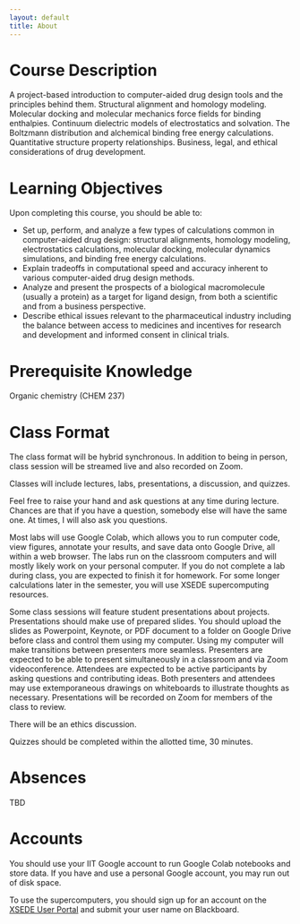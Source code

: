 ```yaml
---
layout: default
title: About
---
```


# Course Description

A project-based introduction to computer-aided drug design tools and the principles behind them. Structural alignment and homology modeling. Molecular docking and molecular mechanics force fields for binding enthalpies. Continuum dielectric models of electrostatics and solvation. The Boltzmann distribution and alchemical binding free energy calculations. Quantitative structure property relationships. Business, legal, and ethical considerations of drug development.

# Learning Objectives

Upon completing this course, you should be able to:

* Set up, perform, and analyze a few types of calculations common in computer-aided drug design: structural alignments, homology modeling, electrostatics calculations, molecular docking, molecular dynamics simulations, and binding free energy calculations.
* Explain tradeoffs in computational speed and accuracy inherent to various computer-aided drug design methods.
* Analyze and present the prospects of a biological macromolecule (usually a protein) as a target for ligand design, from both a scientific and from a business perspective.
* Describe ethical issues relevant to the pharmaceutical industry including the balance between access to medicines and incentives for research and development and informed consent in clinical trials.

# Prerequisite Knowledge

Organic chemistry (CHEM 237)

# Class Format

The class format will be hybrid synchronous. In addition to being in person, class session will be streamed live and also recorded on Zoom.

Classes will include lectures, labs, presentations, a discussion, and quizzes.

Feel free to raise your hand and ask questions at any time during lecture. Chances are that if you have a question, somebody else will have the same one. At times, I will also ask you questions.

Most labs will use Google Colab, which allows you to run computer code, view figures, annotate your results, and save data onto Google Drive, all within a web browser. The labs run on the classroom computers and will mostly likely work on your personal computer. If you do not complete a lab during class, you are expected to finish it for homework. For some longer calculations later in the semester, you will use XSEDE supercomputing resources.

Some class sessions will feature student presentations about projects. Presentations should make use of prepared slides. You should upload the slides as Powerpoint, Keynote, or PDF document to a folder on Google Drive before class and control them using my computer. Using my computer will make transitions between presenters more seamless. Presenters are expected to be able to present simultaneously in a classroom and via Zoom videoconference. Attendees are expected to be active participants by asking questions and contributing ideas. Both presenters and attendees may use extemporaneous drawings on whiteboards to illustrate thoughts as necessary. Presentations will be recorded on Zoom for members of the class to review.

There will be an ethics discussion.

Quizzes should be completed within the allotted time, 30 minutes.

# Absences

TBD

<!--
Attendance at lectures and labs is highly recommended but not required. If you need to miss them for any reason, you should watch the lecture recording online, complete any labs, and contact me with specific questions.

If you need miss a presentation, discussion, or quiz, you should be excused. To be excused for illness or quarantine, you should contact student affairs. They will evaluate the situation and provide me with a recommendation about accommodating your circumstance. To be excused for sports, you should provide me with a note from your coach. If you are excused, we will discuss a way that you can make up for the absence.
-->

# Accounts

You should use your IIT Google account to run Google Colab notebooks and store data. If you have and use a personal Google account, you may run out of disk space.

To use the supercomputers, you should sign up for an account on the [XSEDE User Portal](https://portal.xsede.org/) and submit your user name on Blackboard.
